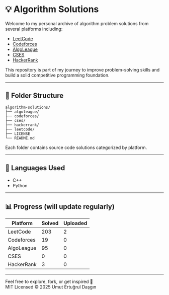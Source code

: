 # 💡 Algorithm Solutions

Welcome to my personal archive of algorithm problem solutions from several platforms including:

- [LeetCode](https://leetcode.com/u/umutertugrul/)
- [Codeforces](https://codeforces.com/profile/umutertugrul)
- [AlgoLeague](https://www.algoleague.com/profile/ertugrul/overview)
- [CSES](https://cses.fi/user/320562)
- [HackerRank](https://www.hackerrank.com/profile/ertugruldasgin)

This repository is part of my journey to improve problem-solving skills and build a solid competitive programming foundation.

---

## 📁 Folder Structure


```
algorithm-solutions/
├── algoleague/
├── codeforces/
├── cses/
├── hackerrank/
├── leetcode/
├── LICENSE
└── README.md
```

Each folder contains source code solutions categorized by platform.

---

## 🚀 Languages Used

- C++
- Python

---

## 📊 Progress (will update regularly)

| Platform     | Solved | Uploaded |
|--------------|--------|----------|
| LeetCode     | 203    | 2        |
| Codeforces   | 19     | 0        |
| AlgoLeague   | 95     | 0        |
| CSES         | 0      | 0        |
| HackerRank   | 3      | 0        |


---

Feel free to explore, fork, or get inspired 🚀  
MIT Licensed © 2025 Umut Ertuğrul Daşgın
